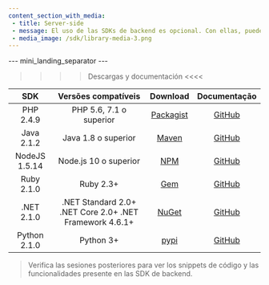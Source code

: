 ```yaml
---
content_section_with_media: 
 - title: Server-side
 - message: El uso de las SDKs de backend es opcional. Con ellas, puedes obtener funcionalidades server-side de nuestras soluciones de pago online, como crear y conocer el estado de distintos pagos, integrar pagos con tarjeta u otros medios de pagos, y realizar devoluciones y contracargos.
 - media_image: /sdk/library-media-3.png
---
```


--- mini_landing_separator ---

>>>> Descargas y documentación <<<<

|      SDK      |                    Versões compatíveis                   |  Download | Documentação |
|:-------------:|:--------------------------------------------------------:|:---------:|:------------:|
| PHP 2.4.9    | PHP 5.6, 7.1 o superior  | [Packagist](https://packagist.org/packages/mercadopago/dx-php)| [GitHub](https://github.com/mercadopago/sdk-php)  |
| Java 2.1.2   | Java 1.8 o superior | [Maven](https://search.maven.org/artifact/com.mercadopago/sdk-java-)    | [GitHub](https://github.com/mercadopago/sdk-java)    |
| NodeJS 1.5.14 | Node.js 10 o superior  | [NPM](https://www.npmjs.com/package/mercadopago)    | [GitHub](https://github.com/mercadopago/sdk-nodejs) |
| Ruby 2.1.0    | Ruby 2.3+ | [Gem](https://rubygems.org/gems/mercadopago-sdk)   | [GitHub](https://github.com/mercadopago/sdk-ruby)    |
| .NET 2.1.0    | .NET Standard 2.0+ .NET Core 2.0+  .NET Framework 4.6.1+ | [NuGet](https://www.nuget.org/packages/mercadopago-sdk)   | [GitHub](https://github.com/mercadopago/sdk-dotnet)   |
| Python 2.1.0 | Python 3+   | [pypi](https://pypi.org/project/mercadopago/)   | [GitHub](https://github.com/mercadopago/sdk-python)     |

>
>Verifica las sesiones posteriores para ver los snippets de código y las funcionalidades presente en las SDK de backend.
>
